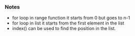 ### Notes

- for loop in range function it starts from 0 but goes to n-1
- for loop in list it starts from the first element in the list 
- index() can be used to find the position in the list.

